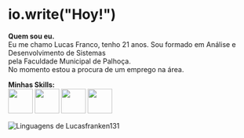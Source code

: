 #   io.write("Hoy!")
**Quem sou eu.**  
Eu me chamo Lucas Franco, tenho 21 anos. Sou formado em Análise e Desenvolvimento de Sistemas  
pela Faculdade Municipal de Palhoça.  
No momento estou a procura de um emprego na área.

**Minhas Skills:**  
<img src="https://w7.pngwing.com/pngs/403/269/png-transparent-react-react-native-logos-brands-in-colors-icon-thumbnail.png" width="50" height="50"/>
<img src="https://static-00.iconduck.com/assets.00/sdk-react-native-icon-512x490-ynyk8t4w.png" width="50" height="50"/>
<img src="https://img.icons8.com/?size=512&id=54087&format=png" width="50" height="50"/>
<img src="https://encrypted-tbn0.gstatic.com/images?q=tbn:ANd9GcRsQKJrkgkZqkkVUXnYdqATpo6PjVWKG8N1GA&s" width="50" height="50"/>

<img src="https://github-readme-stats.vercel.app/api/top-langs/?username=Lucasfranken131&theme=github_dark&langs_count=8&custom_title=Minhas%20Linguagens&title_color=FFFFFF&text__color=FFFFFF&layout=compact&hide=jupyter%20notebook,portugol&exclude_repo=Portfolio-DS&card_width=320" alt="Linguagens de Lucasfranken131" align="left" />
